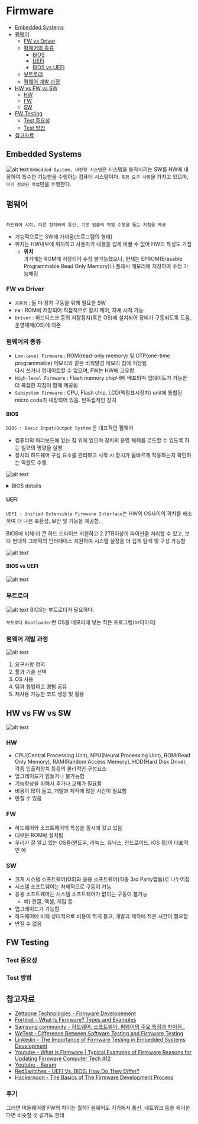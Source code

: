 # Firmware

- [Embedded Systems](#embedded-systems)
- [펌웨어](#펌웨어)
    - [FW vs Driver](#fw-vs-driver)
    - [펌웨어의 종류](#펌웨어의-종류)
        - [BIOS](#bios) 
        - [UEFI](#uefi)
        - [BIOS vs UEFI](#bios-vs-uefi)
    - [부트로더](#부트로더)
    - [펌웨어 개발 과정](#펌웨어-개발-과정)
- [HW vs FW vs SW](#hw-vs-fw-vs-sw)
    - [HW](#hw)
    - [FW](#fw)
    - [SW](#sw)
- [FW Testing](#fw-testing)
    - [Test 중요성](#test-중요성)
    - [Test 방법](#test-방법)
- [참고자료](#참고자료)

## Embedded Systems
![alt text](image-1.png)
`Embedded System, 내장형 시스템`은 시스템을 동작시키는 SW를 HW에 내장하여 특수한 기능만을 수행하는 컴퓨터 시스템이다.
`특정 요구 사항`을 가지고 있으며, `미리 정의된 작업`만을 수행한다.


## 펌웨어
```HW 장치가 효과적으로 작동할 수 있도록 돕기 위해 HW장치에 내장된 micro-code 또는 program의 한 형태

하드웨어 시작, 다른 장치와의 통신, 기본 입출력 작업 수행을 돕는 지침을 제공
```

- 기능적으로는 SW에 가까움(프로그램의 형태)
- 위치는 HW내부에 위치하고 사용자가 내용을 쉽게 바꿀 수 없어 HW의 특성도 가짐
    - **위치**<br>
    과거에는 ROM에 저장되어 수정 불가능했으나, 현재는 EPROM(Erasable Programmable Read Only Memory)나 플래시 메모리에 저장하여 수정 가능해짐

### FW vs Driver
- `공통점` : 둘 다 장치 구동을 위해 필요한 SW
- `FW` : ROM에 저장되어 직접적으로 장치 제어, 자체 시작 가능
- `Driver` : 하드디스크 등의 저장장치(혹은 OS)에 설치되어 장비가 구동되도록 도움, 운영체제(OS)에 의존

### 펌웨어의 종류
- `Low-level Firmware` : ROM(read-only memory) 및 OTP(one-time programmable) 메모리와 같은 비휘발성 메모리 칩에 저장됨<br> 다시 쓰거나 업데이트할 수 없으며, FW는 HW에 고유함
- `High-level Firmware` : Flash memory chip내에 배포되며 업데이트가 가능한 더 복잡한 지침이 함께 제공됨
- `Subsystem Firmware` : CPU, Flash chip, LCD(액정표시장치) unit에 통합된 micro code가 내장되어 있음. 반독립적인 장치

#### BIOS
`BIOS : Basic Input/Output System` 은 대표적인 펌웨어
- 컴퓨터의 마더보드에 있는 칩 위에 있으며 장치의 운영 체제를 로드할 수 있도록 하는 일련의 명령을 실행. 
- 장치의 하드웨어 구성 요소를 관리하고 시작 시 장치가 올바르게 작동하는지 확인하는 역할도 수행.

![alt text](image-5.png)
<details>
<summary>BIOS details</summary>
<div markdown="1">
컴퓨터가 켜지면 BIOS는 시스템의 시작 프로세스에 잠재적인 오류가 있는지 확인하는 지침을 시작합니다. RAM(Random Access Memory) 및 프로세서에 장애가 있는지 확인하는 것으로 시작하여 키보드 및 마우스와 같은 연결된 장치에 문제가 있는지 확인합니다. 그런 다음 CD-ROM(Boot from Compact Disc Read-Only Memory) 및 하드 드라이브로부터의 부팅과 같은 부팅 시퀀스를 확인합니다. 마지막으로 BIOS는 부트로더 프로그램에 연결되며, 부트로더 프로그램은 컴퓨터의 운영 체제를 깨워 RAM에 로드합니다.

BIOS는 장치 시작 프로세스 외에도 장치의 BIOS 설정을 저장하는 메모리 조각인 CMOS(Complementary Metal Oxide Semiconductor) 및 기타 칩을 확인하는 역할을 합니다. 또한 사용자가 키를 누를 때와 같이 RAM으로 전송되는 신호를 확인하여 운영 체제가 어떤 조치를 취해야 하는지 이해할 수 있도록 도와줍니다.
</div>
</details>

#### UEFI
`UEFI : Unified Extensible Firmware Interface`는 HW와 OS사이의 격차를 해소하여 더 나은 호환성, 보안 및 기능을 제공함.

BIOS에 비해 더 큰 하드 드라이브 지원하고 2.2TB이상의 파이션을 처리할 수 있고, 보다 현대적 그래픽의 인터페이스 지원하여 시스템 설정을 더 쉽게 탐색 및 구성 가능함

![alt text](image-6.png)

#### BIOS vs UEFI
![alt text](image-3.png)

### 부트로더
![alt text](image-4.png)
BIOS는 부트로더가 필요하다.

`부트로더 Bootloader`란 OS를 메모리에 넣는 작은 프로그램(or이미지)

### 펌웨어 개발 과정
![alt text](image-7.png)
1. 요구사항 정의
2. 툴과 기술 선택
3. OS 사용
4. 팀과 협업하고 경험 공유
5. 재사용 가능한 코드 생성 및 활용

## HW vs FW vs SW
![alt text](image.png)
### HW
- CPU(Central Processing Unit), NPU(Neural Processing Unit), ROM(Read Only Memory), RAM(Random Access Memory), HDD(Hard Disk Drive), 각종 입출력장치 등등의 물리적인 구성요소
- 업그레이드가 힘들거나 불가능함
- 기능향상을 위해서 추가나 교체가 필요함
- 비용이 많이 들고, 개발과 제작에 많은 시간이 필요함
- 만질 수 있음

### FW
- 하드웨어와 소프트웨어의 특성을 동시에 갖고 있음
- 대부분 ROM에 설치됨
- 우리가 잘 알고 있는 OS들(윈도우, 리눅스, 유닉스, 안드로이드, iOS 등)이 대표적인 예

### SW
- 크게 시스템 소프트웨어(OS)와 응용 소프트웨어(각종 3rd Party앱들)로 나누어짐
- 시스템 소프트웨어는 자체적으로 구동이 가능
- 응용 소프트웨어는 시스템 소프트웨어가 없이는 구동이 불가능<br>
    - 예) 한글, 엑셀, 게임 등
- 업그레이드가 가능함
- 하드웨어에 비해  상대적으로 비용이 적게 들고, 개발과 제작에 적은 시간이 필요함
- 만질 수 없음

## FW Testing
### Test 중요성

### Test 방법


## 참고자료
- [Zettaone Technologies - Firmware Developement](https://www.zettaone.com/firmware.html)
- [Fortinet - What Is Firmware? Types and Examples](https://www.fortinet.com/resources/cyberglossary/what-is-firmware#:~:text=Firmware%20is%20a%20form%20of,their%20memory%20to%20function%20smoothly.)
- [Samsung community - 하드웨어, 소프트웨어, 펌웨어의 주요 특징과 차이점..](https://r1.community.samsung.com/t5/%EA%B8%B0%ED%83%80/%ED%95%98%EB%93%9C%EC%9B%A8%EC%96%B4-%EC%86%8C%ED%94%84%ED%8A%B8%EC%9B%A8%EC%96%B4-%ED%8E%8C%EC%9B%A8%EC%96%B4%EC%9D%98-%EC%A3%BC%EC%9A%94-%ED%8A%B9%EC%A7%95%EA%B3%BC-%EC%B0%A8%EC%9D%B4%EC%A0%90/td-p/1139736)
- [WeTest - Difference Between Software Testing and Firmware Testing](https://www.wetest.net/blog/difference-between-software-testing-and-fireware-testing-247.html)
- [Linkedin - The Importance of Firmware Testing in Embedded Systems Development](https://www.linkedin.com/pulse/importance-firmware-testing-embedded-systems-development/)
- [Youtube - What is Firmware | Typical Examples of Firmware Reasons for Updating Firmware Computer Tech #12](https://www.youtube.com/watch?v=-R_RKlNfOFM&list=PL0n2jBUgUVhvhiAEWhqjWlYPtxgLbD1H_&index=11)
- [Youtube - Baram](https://www.youtube.com/@chcbaram)
- [RedSwitches - UEFI Vs. BIOS: How Do They Differ?](https://www.redswitches.com/blog/uefi-vs-bios/#:~:text=The%20main%20difference%20between%20UEFI,physical%20server%20vs%20virtual%20server%3F)
- [Hackernoon - The Basics of The Firmware Development Process](https://hackernoon.com/the-basics-of-the-firmware-development-process)

### 후기
그러면 미들웨어랑 FW의 차이는 뭘까? 펌웨어도 기기에서 통신, 네트워크 등을 제어한다면 비슷할 것 같기도 한데

